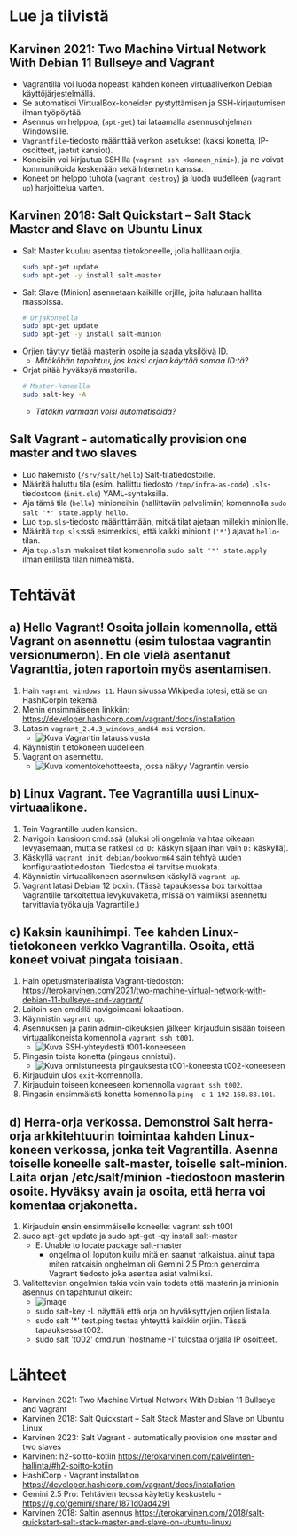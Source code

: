 # Lue ja tiivistä

## Karvinen 2021: Two Machine Virtual Network With Debian 11 Bullseye and Vagrant

- Vagrantilla voi luoda nopeasti kahden koneen virtuaaliverkon Debian käyttöjärjestelmällä.
- Se automatisoi VirtualBox-koneiden pystyttämisen ja SSH-kirjautumisen ilman työpöytää.
- Asennus on helppoa, (`apt-get`) tai lataamalla asennusohjelman Windowsille.
- `Vagrantfile`-tiedosto määrittää verkon asetukset (kaksi konetta, IP-osoitteet, jaetut kansiot).
- Koneisiin voi kirjautua SSH:lla (`vagrant ssh <koneen_nimi>`), ja ne voivat kommunikoida keskenään sekä Internetin kanssa.
- Koneet on helppo tuhota (`vagrant destroy`) ja luoda uudelleen (`vagrant up`) harjoittelua varten.

## Karvinen 2018: Salt Quickstart – Salt Stack Master and Slave on Ubuntu Linux

- Salt Master kuuluu asentaa tietokoneelle, jolla hallitaan orjia.
  ```bash
  sudo apt-get update
  sudo apt-get -y install salt-master
  ```
- Salt Slave (Minion) asennetaan kaikille orjille, joita halutaan hallita massoissa.
  ```bash
  # Orjakoneella
  sudo apt-get update
  sudo apt-get -y install salt-minion
  ```
- Orjien täytyy tietää masterin osoite ja saada yksilöivä ID.
  - _Mitäköhän tapahtuu, jos kaksi orjaa käyttää samaa ID:tä?_
- Orjat pitää hyväksyä masterilla.
  ```bash
  # Master-koneella
  sudo salt-key -A
  ```
  - _Tätäkin varmaan voisi automatisoida?_

## Salt Vagrant - automatically provision one master and two slaves

- Luo hakemisto (`/srv/salt/hello`) Salt-tilatiedostoille.
- Määritä haluttu tila (esim. hallittu tiedosto `/tmp/infra-as-code`) `.sls`-tiedostoon (`init.sls`) YAML-syntaksilla.
- Aja tämä tila (`hello`) minioneihin (hallittaviin palvelimiin) komennolla `sudo salt '*' state.apply hello`.
- Luo `top.sls`-tiedosto määrittämään, mitkä tilat ajetaan millekin minionille.
- Määritä `top.sls`:ssä esimerkiksi, että kaikki minionit (`'*'`) ajavat `hello`-tilan.
- Aja `top.sls`:n mukaiset tilat komennolla `sudo salt '*' state.apply` ilman erillistä tilan nimeämistä.

# Tehtävät

## a) Hello Vagrant! Osoita jollain komennolla, että Vagrant on asennettu (esim tulostaa vagrantin versionumeron). En ole vielä asentanut Vagranttia, joten raportoin myös asentamisen.

1.  Hain `vagrant windows 11`. Haun sivussa Wikipedia totesi, että se on HashiCorpin tekemä.
2.  Menin ensimmäiseen linkkiin: https://developer.hashicorp.com/vagrant/docs/installation
3.  Latasin `vagrant_2.4.3_windows_amd64.msi` version. 
    - ![Kuva Vagrantin lataussivusta](https://github.com/user-attachments/assets/7267acab-d7b5-4d8c-9cfe-dc4c8188a64d)
4.  Käynnistin tietokoneen uudelleen.
5.  Vagrant on asennettu.
    - ![Kuva komentokehotteesta, jossa näkyy Vagrantin versio](https://github.com/user-attachments/assets/7f05e3f8-466a-47ff-b86f-8f04b564ebfa)

## b) Linux Vagrant. Tee Vagrantilla uusi Linux-virtuaalikone.

1.  Tein Vagrantille uuden kansion.
2.  Navigoin kansioon cmd:ssä (aluksi oli ongelmia vaihtaa oikeaan levyasemaan, mutta se ratkesi `cd D:` käskyn sijaan ihan vain `D:` käskyllä).
3.  Käskyllä `vagrant init debian/bookworm64` sain tehtyä uuden konfiguraatiotiedoston. Tiedostoa ei tarvitse muokata.
4.  Käynnistin virtuaalikoneen asennuksen käskyllä `vagrant up`.
5.  Vagrant latasi Debian 12 boxin. (Tässä tapauksessa box tarkoittaa Vagrantille tarkoitettua levykuvaketta, missä on valmiiksi asennettu tarvittavia työkaluja Vagrantille.)

## c) Kaksin kaunihimpi. Tee kahden Linux-tietokoneen verkko Vagrantilla. Osoita, että koneet voivat pingata toisiaan.

1.  Hain opetusmateriaalista Vagrant-tiedoston: https://terokarvinen.com/2021/two-machine-virtual-network-with-debian-11-bullseye-and-vagrant/
2.  Laitoin sen cmd:llä navigoimaani lokaatioon.
3.  Käynnistin `vagrant up`.
4.  Asennuksen ja parin admin-oikeuksien jälkeen kirjauduin sisään toiseen virtuaalikoneista komennolla `vagrant ssh t001`. 
    - ![Kuva SSH-yhteydestä t001-koneeseen](https://github.com/user-attachments/assets/f7482c27-3658-4744-8236-e405f0c9f68d)
5.  Pingasin toista konetta (pingaus onnistui). 
    - ![Kuva onnistuneesta pingauksesta t001-koneesta t002-koneeseen](https://github.com/user-attachments/assets/08ae2a5d-2de8-434e-81ac-cd95de3bae0c)
6.  Kirjauduin ulos `exit`-komennolla.
7.  Kirjauduin toiseen koneeseen komennolla `vagrant ssh t002`.
8.  Pingasin ensimmäistä konetta komennolla `ping -c 1 192.168.88.101`.

## d) Herra-orja verkossa. Demonstroi Salt herra-orja arkkitehtuurin toimintaa kahden Linux-koneen verkossa, jonka teit Vagrantilla. Asenna toiselle koneelle salt-master, toiselle salt-minion. Laita orjan /etc/salt/minion -tiedostoon masterin osoite. Hyväksy avain ja osoita, että herra voi komentaa orjakonetta.
1. Kirjauduin ensin ensimmäiselle koneelle: vagrant ssh t001
2. sudo apt-get update ja sudo apt-get -qy install salt-master
     - E: Unable to locate package salt-master
         - ongelma oli loputon kuilu mitä en saanut ratkaistua. ainut tapa miten ratkaisin onghelman oli Gemini 2.5 Pro:n generoima Vagrant tiedosto joka asentaa asiat valmiiksi.
3. Valitettavien ongelmien takia voin vain todeta että masterin ja minionin asennus on tapahtunut oikein:
    - ![image](https://github.com/user-attachments/assets/ed25b6f4-f8ca-46bd-be45-b159d0987b73)
    - sudo salt-key -L näyttää että orja on hyväksyttyjen orjien listalla.
    - sudo salt '*' test.ping testaa yhteyttä kaikkiin orjiin. Tässä tapauksessa t002.
    - sudo salt 't002' cmd.run 'hostname -I' tulostaa orjalla IP osoitteet.

# Lähteet

- Karvinen 2021: Two Machine Virtual Network With Debian 11 Bullseye and Vagrant
- Karvinen 2018: Salt Quickstart – Salt Stack Master and Slave on Ubuntu Linux
- Karvinen 2023: Salt Vagrant - automatically provision one master and two slaves
- Karvinen: h2-soitto-kotiin https://terokarvinen.com/palvelinten-hallinta/#h2-soitto-kotiin
- HashiCorp - Vagrant installation https://developer.hashicorp.com/vagrant/docs/installation
- Gemini 2.5 Pro: Tehtävien teossa käytetty keskustelu - https://g.co/gemini/share/1871d0ad4291
- Karvinen 2018: Saltin asennus https://terokarvinen.com/2018/salt-quickstart-salt-stack-master-and-slave-on-ubuntu-linux/
